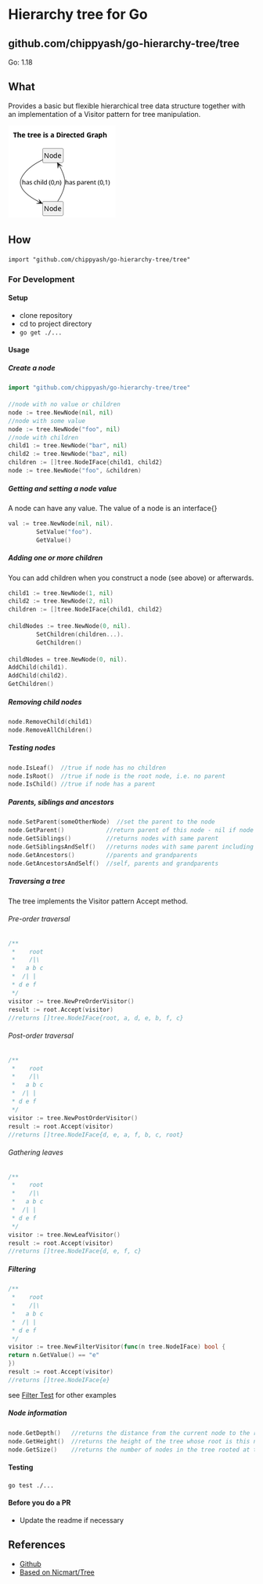 # Hierarchy tree for Go
## github.com/chippyash/go-hierarchy-tree/tree

Go: 1.18

## What
Provides a basic but flexible hierarchical tree data structure together with an implementation of a 
Visitor pattern for tree manipulation.

![docs/tree-graph.puml](docs/tree-graph-The_tree_is_a_Directed_Graph.png)

## How

`import "github.com/chippyash/go-hierarchy-tree/tree"`

### For Development
#### Setup

- clone repository
- cd to project directory
- `go get ./...`

#### Usage
##### Create a node
```go
import "github.com/chippyash/go-hierarchy-tree/tree"

//node with no value or children
node := tree.NewNode(nil, nil)
//node with some value
node := tree.NewNode("foo", nil)
//node with children
child1 := tree.NewNode("bar", nil)
child2 := tree.NewNode("baz", nil)
children := []tree.NodeIFace{child1, child2}
node := tree.NewNode("foo", &children)
```

##### Getting and setting a node value
A node can have any value. The value of a node is an interface{}
```go
val := tree.NewNode(nil, nil).
		SetValue("foo").
		GetValue()
```

##### Adding one or more children
You can add children when you construct a node (see above) or afterwards.
```go
child1 := tree.NewNode(1, nil)
child2 := tree.NewNode(2, nil)
children := []tree.NodeIFace{child1, child2}

childNodes := tree.NewNode(0, nil).
		SetChildren(children...).
		GetChildren()

childNodes = tree.NewNode(0, nil).
AddChild(child1).
AddChild(child2).
GetChildren()
```

##### Removing child nodes
```go
node.RemoveChild(child1)
node.RemoveAllChildren()
```

##### Testing nodes
```go
node.IsLeaf()  //true if node has no children
node.IsRoot()  //true if node is the root node, i.e. no parent
node.IsChild() //true if node has a parent
```

##### Parents, siblings and ancestors
```go
node.SetParent(someOtherNode)  //set the parent to the node
node.GetParent()            //return parent of this node - nil if node is root
node.GetSiblings()          //returns nodes with same parent
node.GetSiblingsAndSelf()   //returns nodes with same parent including self
node.GetAncestors()         //parents and grandparents
node.GetAncestorsAndSelf()  //self, parents and grandparents

```
##### Traversing a tree
The tree implements the Visitor pattern Accept method.
###### Pre-order traversal
```go
/**
 *    root
 *    /|\
 *   a b c
 *  /| |
 * d e f
 */
visitor := tree.NewPreOrderVisitor()
result := root.Accept(visitor)
//returns []tree.NodeIFace{root, a, d, e, b, f, c}
```

###### Post-order traversal
```go
/**
 *    root
 *    /|\
 *   a b c
 *  /| |
 * d e f
 */
visitor := tree.NewPostOrderVisitor()
result := root.Accept(visitor)
//returns []tree.NodeIFace{d, e, a, f, b, c, root}
```

###### Gathering leaves
```go
/**
 *    root
 *    /|\
 *   a b c
 *  /| |
 * d e f
 */
visitor := tree.NewLeafVisitor()
result := root.Accept(visitor)
//returns []tree.NodeIFace{d, e, f, c}
```

##### Filtering
```go
/**
 *    root
 *    /|\
 *   a b c
 *  /| |
 * d e f
 */
visitor := tree.NewFilterVisitor(func(n tree.NodeIFace) bool {
return n.GetValue() == "e"
})
result := root.Accept(visitor)
//returns []tree.NodeIFace{e}
```
see [Filter Test](tree/filter_test.go) for other examples

##### Node information
```go
node.GetDepth()   //returns the distance from the current node to the root
node.GetHeight()  //returns the height of the tree whose root is this node
node.GetSize()    //returns the number of nodes in the tree rooted at this node
```
#### Testing

`go test ./...`

#### Before you do a PR

- Update the readme if necessary



## References

- [Github](https://github.com/chippyash/go-hierarchy-tree)
- [Based on Nicmart/Tree](https://github.com/nicmart/Tree)
